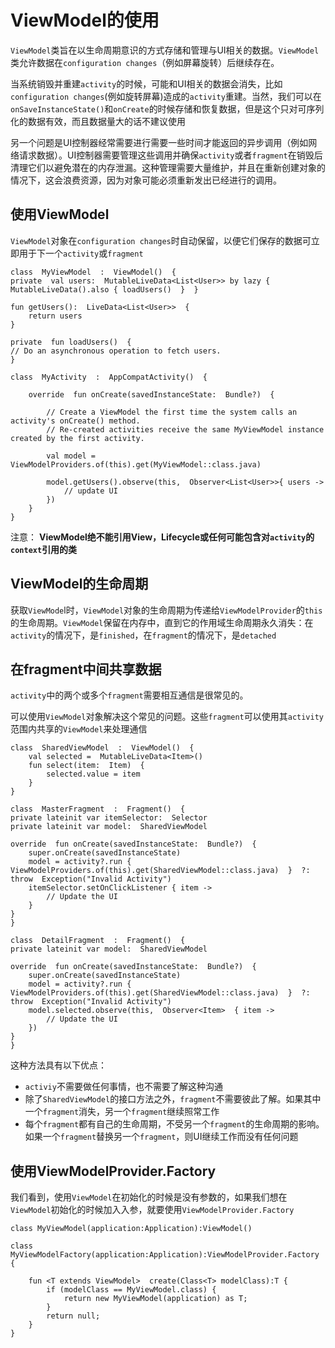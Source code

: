 # ViewModel的使用

`ViewModel`类旨在以生命周期意识的方式存储和管理与UI相关的数据。`ViewModel`类允许数据在`configuration changes`（例如屏幕旋转）后继续存在。

当系统销毁并重建`activity`的时候，可能和UI相关的数据会消失，比如`configuration changes`(例如旋转屏幕)造成的`activity`重建。当然，我们可以在`onSaveInstanceState()`和`onCreate`的时候存储和恢复数据，但是这个只对可序列化的数据有效，而且数据量大的话不建议使用

另一个问题是UI控制器经常需要进行需要一些时间才能返回的异步调用（例如网络请求数据）。UI控制器需要管理这些调用并确保`activity`或者`fragment`在销毁后清理它们以避免潜在的内存泄漏。这种管理需要大量维护，并且在重新创建对象的情况下，这会浪费资源，因为对象可能必须重新发出已经进行的调用。


## 使用ViewModel
`ViewModel`对象在`configuration changes`时自动保留，以便它们保存的数据可立即用于下一个`activity`或`fragment`

```
class  MyViewModel  :  ViewModel()  {  
private  val users:  MutableLiveData<List<User>> by lazy {  MutableLiveData().also { loadUsers()  }  }  

fun getUsers():  LiveData<List<User>>  {  
	return users 
}  

private  fun loadUsers()  {  
// Do an asynchronous operation to fetch users.  
}
```
```
class  MyActivity  :  AppCompatActivity()  {  

	override  fun onCreate(savedInstanceState:  Bundle?)  {  

		// Create a ViewModel the first time the system calls an activity's onCreate() method. 
		// Re-created activities receive the same MyViewModel instance created by the first activity.  

		val model =  ViewModelProviders.of(this).get(MyViewModel::class.java) 

		model.getUsers().observe(this,  Observer<List<User>>{ users ->  
			// update UI 
		})  
	}  
}
```

注意： **ViewModel绝不能引用View，Lifecycle或任何可能包含对`activity`的`context`引用的类**

## ViewModel的生命周期

获取`ViewMode`l时，`ViewModel`对象的生命周期为传递给`ViewModelProvider`的`this`的生命周期。`ViewModel`保留在内存中，直到它的作用域生命周期永久消失：在`activity`的情况下，是`finished`，在`fragment`的情况下，是`detached`

## 在fragment中间共享数据

`activity`中的两个或多个`fragment`需要相互通信是很常见的。

可以使用`ViewModel`对象解决这个常见的问题。这些`fragment`可以使用其`activity`范围内共享的`ViewModel`来处理通信

```
class  SharedViewModel  :  ViewModel()  { 
	val selected =  MutableLiveData<Item>()  
	fun select(item:  Item)  { 
		selected.value = item 
	}  
}  
  
class  MasterFragment  :  Fragment()  {  
private lateinit var itemSelector:  Selector  
private lateinit var model:  SharedViewModel  

override  fun onCreate(savedInstanceState:  Bundle?)  {  
	super.onCreate(savedInstanceState) 
	model = activity?.run {  ViewModelProviders.of(this).get(SharedViewModel::class.java)  }  ?:  throw  Exception("Invalid Activity") 
	itemSelector.setOnClickListener { item ->  
		// Update the UI  
	}  
}  
}  
  
class  DetailFragment  :  Fragment()  {  
private lateinit var model:  SharedViewModel  

override  fun onCreate(savedInstanceState:  Bundle?)  {  
	super.onCreate(savedInstanceState) 
	model = activity?.run {  ViewModelProviders.of(this).get(SharedViewModel::class.java)  }  ?:  throw  Exception("Invalid Activity") 
	model.selected.observe(this,  Observer<Item>  { item ->  
		// Update the UI  
	})  
}  
}
```

这种方法具有以下优点：

* `activiy`不需要做任何事情，也不需要了解这种沟通
* 除了`SharedViewModel`的接口方法之外，`fragment`不需要彼此了解。如果其中一个`fragment`消失，另一个`fragment`继续照常工作
* 每个`fragment`都有自己的生命周期，不受另一个`fragment`的生命周期的影响。如果一个`fragment`替换另一个`fragment`，则UI继续工作而没有任何问题

## 使用ViewModelProvider.Factory

我们看到，使用`ViewModel`在初始化的时候是没有参数的，如果我们想在`ViewModel`初始化的时候加入入参，就要使用`ViewModelProvider.Factory`

```
class MyViewModel(application:Application):ViewModel()

class MyViewModelFactory(application:Application):ViewModelProvider.Factory {
	
	fun <T extends ViewModel>  create(Class<T> modelClass):T {
        if (modelClass == MyViewModel.class) {
            return new MyViewModel(application) as T;
        }
        return null;
    }
}
```
<!--stackedit_data:
eyJoaXN0b3J5IjpbMTU1MzMyNTE3OSwtMTc4MDY3MTMwNCw2ND
c1Mzg4NTRdfQ==
-->